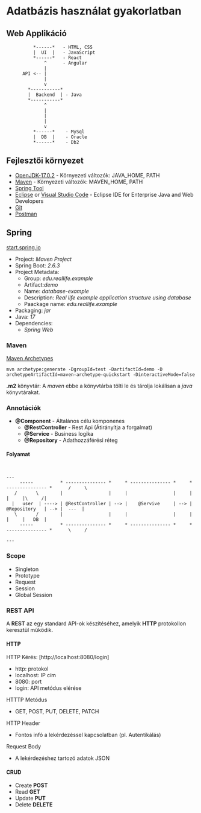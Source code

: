 # Adatbázis használat gyakorlatban

## Web Applikáció

```
          *------*   - HTML, CSS
          |  UI  |   - JavaScript
          *------*   - React
              ^      - Angular
              |
      API <-- |
              |
              v
        *-----------*
        |  Backend  | - Java
        *-----------*
              ^
              |
              |
              |
              v
          *------*    - MySql 
          |  DB  |    - Oracle
          *------*    - Db2
```

## Fejlesztői környezet

- [OpenJDK-17.0.2](https://download.java.net/java/GA/jdk17.0.2/dfd4a8d0985749f896bed50d7138ee7f/8/GPL/openjdk-17.0.2_windows-x64_bin.zip) - Környezeti változók: JAVA_HOME, PATH
- [Maven](https://dlcdn.apache.org/maven/maven-3/3.8.4/binaries/apache-maven-3.8.4-bin.zip) - Környezeti változók: MAVEN_HOME, PATH
- [Spring Tool](https://spring.io/tools)
- [Eclipse](https://www.eclipse.org/downloads/download.php?file=/oomph/epp/2021-12/R/eclipse-inst-jre-win64.exe&mirror_id=1) or [Visual Studio Code](https://code.visualstudio.com/Download) - Eclipse IDE for Enterprise Java and Web Developers
- [Git](https://git-scm.com/download/win)
- [Postman](https://www.postman.com/downloads/)


## Spring

[start.spring.io](https://start.spring.io/)

- Project: *Maven Project*
- Spring Boot: *2.6.3*
- Project Metadata:
  + Group: *edu.reallife.example*
  + Artifact:*demo*
  + Name: *database-example*
  + Description: *Real life example application structure using database*
  + Paackage name: *edu.reallife.example*
- Packaging: *jar*
- Java: *17*
- Dependencies:
  + *Spring Web*

### Maven

[Maven Archetypes](https://maven.apache.org/guides/introduction/introduction-to-archetypes.html)

```
mvn archetype:generate -DgroupId=test -DartifactId=demo -D archetypeArtifactId=maven-archetype-quickstart -DinteractiveMode=false
```

**.m2** könyvtár: A *maven* ebbe a könyvtárba tölti le és tárolja lokálisan a *java* könyvtárakat.

### Annotációk

- **@Component** - Általános célu komponenes
  + **@RestController** - Rest Api (Átirányítja a forgalmat)
  + **@Service** - Business logika
  + **@Repository** - Adathozzáférési réteg 

#### Folyamat

```

                                                                                               --- 
     -----          * --------------- *     * --------------- *     * --------------- *      /     \
   /       \        |                 |     |                 |     |                 |     |\     /|
  |   user  | ----> | @RestController | --> |    @Servive     | --> |   @Repository   | --> |  ---  |
   \       /        |                 |     |                 |     |                 |     |   DB  |
     -----          * --------------- *     * --------------- *     * --------------- *      \     /
                                                                                               --- 

```

### Scope

- Singleton
- Prototype
- Request
- Session
- Global Session

### REST API

A **REST** az egy standard API-ok készítéséhez, amelyik **HTTP** protokollon keresztül működik.

#### HTTP

HTTP Kérés: [http://localhost:8080/login]

- http: protokol
- localhost: IP cím
- 8080: port
- login: API metódus elérése

HTTTP Metódus
- GET, POST, PUT, DELETE, PATCH

HTTP Header
- Fontos infó a lekérdezéssel kapcsolatban (pl. Autentikálás)

Request Body
- A lekérdezéshez tartozó adatok JSON

#### CRUD 

- Create **POST**
- Read **GET**
- Update **PUT**
- Delete **DELETE**
